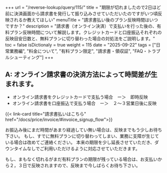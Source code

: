 +++
url = "/reverse-lookup/query/115/"
title = "期限が切れましたので2日ほど前に決済画面から請求書を発行して振り込みさせていただいたのですがいつ頃反映されるか教えてほしい"
menuTitle = "請求書払い後のプラン反映時間はいつですか？"
description = "請求書（オンライン決済）で支払いを行った後の、有料プラン反映時間について解説します。クレジットカードと口座振込それぞれの反映目安日数と、無料プランに切り替わった場合の対処法をご説明します。"
toc = false
isDictionaly = true
weight = 115
date = "2025-09-22"
tags = ["日常業務編", "料金について", "有料プラン限定", "請求書・領収証", "FAQ・トラブルシューティング"]
+++

## A: オンライン請求書の決済方法によって時間差が生まれます。

- オンライン請求書をクレジットカードで支払う場合　ー＞　即時反映
- オンライン請求書を口座振込で支払う場合　ー＞　２〜３営業日後に反映

{{< link-card title="請求書払いはこちら" href="/docs/price/invoice/#invoice_signup_flow">}}

お振込み後にまだ時間があまり経過してい無い場合は、反映までもう少しお待ち下さい。
もし、すでに無料プランに切り替わってしまい、業務に支障が生じている場合は改めてご連絡ください。
本来の期限を少し延長させていただき、ダウンタイムなしでご利用いただけるように対応させていただきます。

もし、まもなく切れるがまだ有料プランの期限が残っている場合は、お支払いから２，３日で反映されますので、反映まで今しばらくお待ち下さい。
